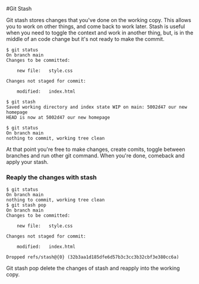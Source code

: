 #Git Stash

Git stash stores changes that you've done on the working copy. This allows you to work on other things, and come back to work later. Stash is useful when you need to toggle the context and work in another thing, but, is in the middle of an code change but it's not ready to make the commit.

```
$ git status
On branch main
Changes to be committed:

    new file:   style.css

Changes not staged for commit:

    modified:   index.html

$ git stash
Saved working directory and index state WIP on main: 5002d47 our new homepage
HEAD is now at 5002d47 our new homepage

$ git status
On branch main
nothing to commit, working tree clean
```

At that point you're free to make changes, create comits, toggle between branches and run other git command. When you're done, comeback and apply your stash.

### Reaply the changes with stash

```
$ git status
On branch main
nothing to commit, working tree clean
$ git stash pop
On branch main
Changes to be committed:

    new file:   style.css

Changes not staged for commit:

    modified:   index.html

Dropped refs/stash@{0} (32b3aa1d185dfe6d57b3c3cc3b32cbf3e380cc6a)
```

Git stash pop delete the changes of stash and reapply into the working copy.
